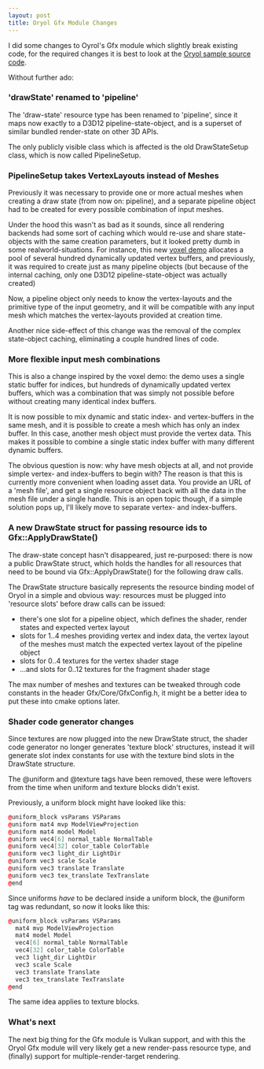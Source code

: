 ```yaml
---
layout: post
title: Oryol Gfx Module Changes
---
```


I did some changes to Oyrol's Gfx module which slightly break existing code,
for the required changes it is best to look at the 
[Oryol sample source code](https://github.com/floooh/oryol/tree/master/code/Samples).

Without further ado:

### 'drawState' renamed to 'pipeline'

The 'draw-state' resource type has been renamed to 'pipeline', since it
maps now exactly to a D3D12 pipeline-state-object, and is a superset of similar
bundled render-state on other 3D APIs.

The only publicly visible class which is affected is the old DrawStateSetup
class, which is now called PipelineSetup.

### PipelineSetup takes VertexLayouts instead of Meshes

Previously it was necessary to provide one or more actual meshes when 
creating a draw state (from now on: pipeline), and a separate pipeline
object had to be created for every possible combination of input meshes.

Under the hood this wasn't as bad as it sounds, since all rendering backends
had some sort of caching which would re-use and share state-objects with the
same creation parameters, but it looked pretty dumb in some
realworld-situations. For instance, this new [voxel
demo](http://floooh.github.io/voxel-test/) allocates a pool of several hundred
dynamically updated vertex buffers, and previously, it was required
to create just as many pipeline objects (but because of the internal caching, 
only one D3D12 pipeline-state-object was actually created)

Now, a pipeline object only needs to know the vertex-layouts and the
primitive type of the input geometry, and it will be compatible with
any input mesh which matches the vertex-layouts provided at creation time.

Another nice side-effect of this change was the removal of the
complex state-object caching, eliminating a couple hundred lines of code.

### More flexible input mesh combinations

This is also a change inspired by the voxel demo: the demo uses a
single static buffer for indices, but hundreds of dynamically updated vertex
buffers, which was a combination that was simply not possible before without
creating many identical index buffers.

It is now possible to mix dynamic and static index- and vertex-buffers in 
the same mesh, and it is possible to create a mesh which has only an index
buffer. In this case, another mesh object must provide the vertex data. This
makes it possible to combine a single static index buffer with many different
dynamic buffers.

The obvious question is now: why have mesh objects at all, and not provide
simple vertex- and index-buffers to begin with? The reason is that this is
currently more convenient when loading asset data. You provide an URL of a
'mesh file', and get a single resource object back with all the data in the mesh
file under a single handle. This is an open topic though, if a simple solution
pops up, I'll likely move to separate vertex- and index-buffers.

### A new DrawState struct for passing resource ids to Gfx::ApplyDrawState()

The draw-state concept hasn't disappeared, just re-purposed: there is now a
public DrawState struct, which holds the handles for all resources that need to
be bound via Gfx::ApplyDrawState() for the following draw calls.

The DrawState structure basically represents the resource binding model of
Oryol in a simple and obvious way: resources must be plugged into 'resource
slots' before draw calls can be issued:

- there's one slot for a pipeline object, which defines the shader, render
  states and expected vertex layout
- slots for 1..4 meshes providing vertex and index data, the vertex
  layout of the meshes must match the expected vertex layout of the pipeline
  object
- slots for 0..4 textures for the vertex shader stage
- ...and slots for 0..12 textures for the fragment shader stage

The max number of meshes and textures can be tweaked through code constants in
the header Gfx/Core/GfxConfig.h, it might be a better idea to put these into
cmake options later.

### Shader code generator changes

Since textures are now plugged into the new DrawState struct, the shader code
generator no longer generates 'texture block' structures, instead it will
generate slot index constants for use with the texture bind slots in
the DrawState structure.

The @uniform and @texture tags have been removed, these were leftovers
from the time when uniform and texture blocks didn't exist.

Previously, a uniform block might have looked like this:

```cpp
@uniform_block vsParams VSParams
@uniform mat4 mvp ModelViewProjection
@uniform mat4 model Model
@uniform vec4[6] normal_table NormalTable
@uniform vec4[32] color_table ColorTable
@uniform vec3 light_dir LightDir
@uniform vec3 scale Scale
@uniform vec3 translate Translate
@uniform vec3 tex_translate TexTranslate
@end
```

Since uniforms *have* to be declared inside a uniform block, the @uniform tag
was redundant, so now it looks like this:

```cpp
@uniform_block vsParams VSParams
  mat4 mvp ModelViewProjection
  mat4 model Model
  vec4[6] normal_table NormalTable
  vec4[32] color_table ColorTable
  vec3 light_dir LightDir
  vec3 scale Scale
  vec3 translate Translate
  vec3 tex_translate TexTranslate
@end
```
The same idea applies to texture blocks.

### What's next

The next big thing for the Gfx module is Vulkan support, and with this
the Oryol Gfx module will very likely get a new render-pass resource
type, and (finally) support for multiple-render-target rendering.

